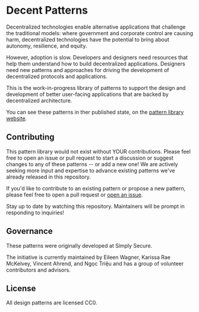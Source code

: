 # Decent Patterns

Decentralized technologies enable alternative applications that challenge the traditional models: where government and corporate control are causing harm, decentralized technologies have the potential to bring about autonomy, resilience, and equity.

However, adoption is slow. Developers and designers need resources that help them understand how to build decentralized applications. Designers need new patterns and approaches for driving the development of decentralized protocols and applications.

This is the work-in-progress library of patterns to support the design and development of better user-facing applications that are backed by decentralized architecture.

You can see these patterns in ther published state, on the [pattern library website](https://decentpatterns.org/library).

## Contributing

This pattern library would not exist without YOUR contributions. Please feel free to open an issue or pull request to start a discussion or suggest changes to any of these patterns -- or add a new one! We are actively seeking more input and expertise to advance existing patterns we've already released in this repository.

If you'd like to contribute to an existing pattern or propose a new pattern, please feel free to open a pull request or [open an issue](https://github.com/decentpatterns/library/issues/new/choose).

Stay up to date by watching this repository. Maintainers will be prompt in responding to inquiries!

## Governance

These patterns were originally developed at Simply Secure.

The initiative is currently maintained by Eileen Wagner, Karissa Rae McKelvey, Vincent Ahrend, and Ngọc Triệu and has a group of volunteer contributors and advisors.

## License

All design patterns are licensed CC0.
